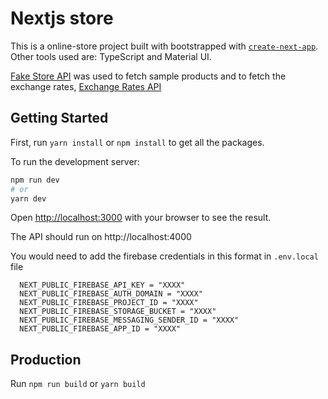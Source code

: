 # Nextjs store

This is a online-store project built with bootstrapped with [`create-next-app`](https://github.com/vercel/next.js/tree/canary/packages/create-next-app). Other tools used are: TypeScript and Material UI.

[Fake Store API](https://fakestoreapi.com/) was used to fetch sample products and to fetch the exchange rates, [Exchange Rates API](https://exchangeratesapi.io/)


## Getting Started

First, run `yarn install` or `npm install` to get all the packages.

To run the development server:
```bash
npm run dev
# or
yarn dev
```

Open [http://localhost:3000](http://localhost:3000) with your browser to see the result.

The API should run on http://localhost:4000

You would need to add the firebase credentials in this format in `.env.local` file

```
  NEXT_PUBLIC_FIREBASE_API_KEY = "XXXX"
  NEXT_PUBLIC_FIREBASE_AUTH_DOMAIN = "XXXX"
  NEXT_PUBLIC_FIREBASE_PROJECT_ID = "XXXX"
  NEXT_PUBLIC_FIREBASE_STORAGE_BUCKET = "XXXX"
  NEXT_PUBLIC_FIREBASE_MESSAGING_SENDER_ID = "XXXX"
  NEXT_PUBLIC_FIREBASE_APP_ID = "XXXX"
```

## Production

Run `npm run build` or `yarn build`
